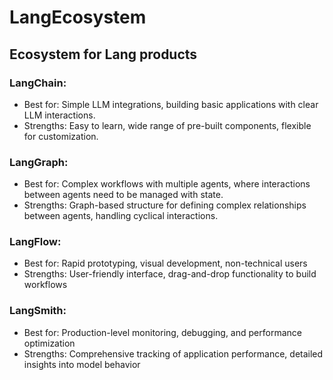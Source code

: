 # LangEcosystem
## Ecosystem for Lang products 
### LangChain:
* Best for: Simple LLM integrations, building basic applications with clear LLM interactions. 
* Strengths: Easy to learn, wide range of pre-built components, flexible for customization. 

### LangGraph:
* Best for: Complex workflows with multiple agents, where interactions between agents need to be managed with state. 
* Strengths: Graph-based structure for defining complex relationships between agents, handling cyclical interactions. 

### LangFlow:
* Best for: Rapid prototyping, visual development, non-technical users 
* Strengths: User-friendly interface, drag-and-drop functionality to build workflows 

### LangSmith:
* Best for: Production-level monitoring, debugging, and performance optimization 
* Strengths: Comprehensive tracking of application performance, detailed insights into model behavior 
